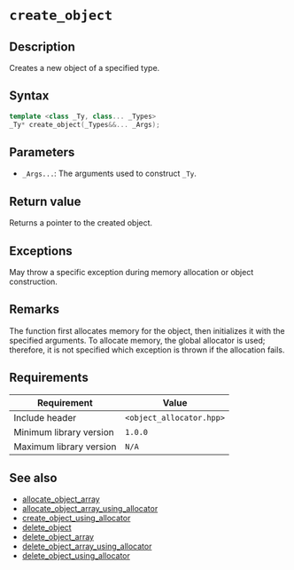 # `create_object`

## Description

Creates a new object of a specified type.

## Syntax

```cpp
template <class _Ty, class... _Types>
_Ty* create_object(_Types&&... _Args);
```

## Parameters

- `_Args...`: The arguments used to construct `_Ty`.

## Return value

Returns a pointer to the created object.

## Exceptions

May throw a specific exception during memory allocation or object construction.

## Remarks

The function first allocates memory for the object, then initializes it with the specified arguments. To allocate memory, the global 
allocator is used; therefore, it is not specified which exception is thrown if the allocation fails.

## Requirements

| Requirement             | Value                    |
|-------------------------|--------------------------|
| Include header          | `<object_allocator.hpp>` |
| Minimum library version | `1.0.0`                  |
| Maximum library version | `N/A`                    |

## See also

- [allocate_object_array](allocate_object_array.md)
- [allocate_object_array_using_allocator](allocate_object_array_using_allocator.md)
- [create_object_using_allocator](create_object_using_allocator.md)
- [delete_object](delete_object.md)
- [delete_object_array](delete_object_array.md)
- [delete_object_array_using_allocator](delete_object_array_using_allocator.md)
- [delete_object_using_allocator](delete_object_using_allocator.md)